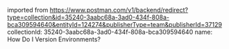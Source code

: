 imported from https://www.postman.com/v1/backend/redirect?type=collection&id=35240-3aabc68a-3ad0-434f-808a-bca309594640&entityId=124274&publisherType=team&publisherId=37129
collectionId: 35240-3aabc68a-3ad0-434f-808a-bca309594640
name: How Do I Version Environments?